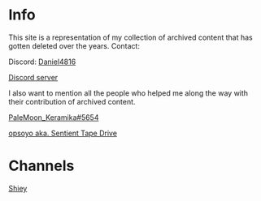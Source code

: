 # Info
This site is a representation of my collection of archived content that has gotten deleted over the years.
Contact:

Discord: [Daniel4816](https://discord.com/users/822509408390479872)

[Discord server](https://discord.gg/J7CYmrJ9Ew)

I also want to mention all the people who helped me along the way with their contribution of archived content.

[PaleMoon_Keramika#5654](https://discord.com/users/683489292424577082)

[opsoyo aka. Sentient Tape Drive](https://discord.com/users/99284240461479936)


# Channels
 [Shiey](shiey/shiey.md)
 